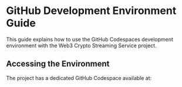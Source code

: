 # GitHub Development Environment Guide

This guide explains how to use the GitHub Codespaces development environment with the Web3 Crypto Streaming Service project.

## Accessing the Environment

The project has a dedicated GitHub Codespace available at:

